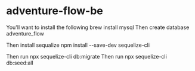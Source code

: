 # adventure-flow-be

You'll want to install the following
brew install mysql
Then create database adventure_flow


Then install sequalize
npm install --save-dev sequelize-cli

Then run npx sequelize-cli db:migrate
Then run npx sequelize-cli db:seed:all
